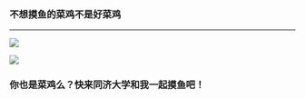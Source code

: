 <!-- <h3 align="center">一个没啥前途的菜鸡</h3>
<h5 align="center">啥都不会</h5>
<hr />
<p align = "center">
  <img src="https://github-readme-stats.vercel.app/api?username=ultrasty&show_icons=true"/>
</p>
<p align = "center">
  <img src="https://github-readme-stats.vercel.app/api/top-langs/?username=ultrasty"/>
</p> -->

### 不想摸鱼的菜鸡不是好菜鸡
<!-- ###### 啥都不会 -->

<hr />

![](https://github-readme-stats.vercel.app/api?username=ultrasty&show_icons=true)

![](https://github-readme-stats.vercel.app/api/top-langs/?username=ultrasty)


### 你也是菜鸡么？快来同济大学和我一起摸鱼吧！

